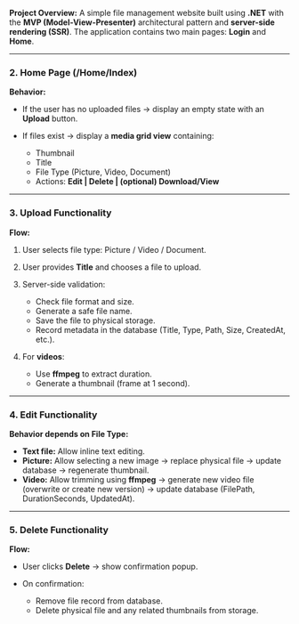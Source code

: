**Project Overview:**
A simple file management website built using **.NET** with the **MVP (Model-View-Presenter)** architectural pattern and **server-side rendering (SSR)**. The application contains two main pages: **Login** and **Home**.

---

### 2. Home Page (/Home/Index)

**Behavior:**

* If the user has no uploaded files → display an empty state with an **Upload** button.
* If files exist → display a **media grid view** containing:

  * Thumbnail
  * Title
  * File Type (Picture, Video, Document)
  * Actions: **Edit | Delete | (optional) Download/View**

---

### 3. Upload Functionality

**Flow:**

1. User selects file type: Picture / Video / Document.
2. User provides **Title** and chooses a file to upload.
3. Server-side validation:

   * Check file format and size.
   * Generate a safe file name.
   * Save the file to physical storage.
   * Record metadata in the database (Title, Type, Path, Size, CreatedAt, etc.).
4. For **videos**:

   * Use **ffmpeg** to extract duration.
   * Generate a thumbnail (frame at 1 second).

---

### 4. Edit Functionality

**Behavior depends on File Type:**

* **Text file:** Allow inline text editing.
* **Picture:** Allow selecting a new image → replace physical file → update database → regenerate thumbnail.
* **Video:** Allow trimming using **ffmpeg** → generate new video file (overwrite or create new version) → update database (FilePath, DurationSeconds, UpdatedAt).

---

### 5. Delete Functionality

**Flow:**

* User clicks **Delete** → show confirmation popup.
* On confirmation:

  * Remove file record from database.
  * Delete physical file and any related thumbnails from storage.
